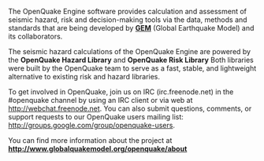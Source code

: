 The OpenQuake Engine software provides calculation and assessment of seismic hazard, risk and decision-making tools via the data, methods and standards that are being developed by **[GEM](http://www.globalquakemodel.org)** (Global Earthquake Model) and its collaborators.

The seismic hazard calculations of the OpenQuake Engine are powered by the **OpenQuake Hazard Library** and
 **OpenQuake Risk Library**
Both libraries were built by the OpenQuake team to serve as a fast, stable, and lightweight alternative to existing risk and hazard libraries.

To get involved in OpenQuake, join us on IRC (irc.freenode.net) in the #openquake channel by using an IRC client or via web at http://webchat.freenode.net. You can also submit questions, comments, or support requests to our OpenQuake users mailing list: http://groups.google.com/group/openquake-users.

You can find more information about the project at **<a href="http://www.globalquakemodel.org/openquake/about/" target="_blank">http://www.globalquakemodel.org/openquake/about</a>**
